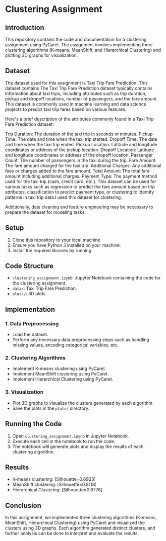 # Clustering Assignment

## Introduction
This repository contains the code and documentation for a clustering assignment using PyCaret. The assignment involves implementing three clustering algorithms (K-means, MeanShift, and Hierarchical Clustering) and plotting 3D graphs for visualization.

## Dataset
The dataset used for this assignment is Taxi Trip Fare Prediction. This dataset contains The Taxi Trip Fare Prediction dataset typically contains information about taxi trips, including attributes such as trip duration, pickup and dropoff locations, number of passengers, and the fare amount. This dataset is commonly used in machine learning and data science projects to predict taxi trip fares based on various features.

Here's a brief description of the attributes commonly found in a Taxi Trip Fare Prediction dataset:

Trip Duration: The duration of the taxi trip in seconds or minutes.
Pickup Time: The date and time when the taxi trip started.
Dropoff Time: The date and time when the taxi trip ended.
Pickup Location: Latitude and longitude coordinates or address of the pickup location.
Dropoff Location: Latitude and longitude coordinates or address of the dropoff location.
Passenger Count: The number of passengers in the taxi during the trip.
Fare Amount: The fare amount charged for the taxi trip.
Additional Charges: Any additional fees or charges added to the fare amount.
Total Amount: The total fare amount including additional charges.
Payment Type: The payment method used for the taxi trip (cash, credit card, etc.).
This dataset can be used for various tasks such as regression to predict the fare amount based on trip attributes, classification to predict payment type, or clustering to identify patterns in taxi trip data.I used this dataset for clustering.

 Additionally, data cleaning and feature engineering may be necessary to prepare the dataset for modeling tasks.
## Setup
1. Clone this repository to your local machine.
2. Ensure you have Python 3 installed on your machine.
3. Install the required libraries by running:

## Code Structure
- `clustering_assignment.ipynb`: Jupyter Notebook containing the code for the clustering assignment.
- `data/`: Taxi Trip Fare Prediction.
- `plots/`: 3D plots.

## Implementation
### 1. Data Preprocessing
- Load the dataset.
- Perform any necessary data preprocessing steps such as handling missing values, encoding categorical variables, etc.

### 2. Clustering Algorithms
- Implement K-means clustering using PyCaret.
- Implement MeanShift clustering using PyCaret.
- Implement Hierarchical Clustering using PyCaret.

### 3. Visualization
- Plot 3D graphs to visualize the clusters generated by each algorithm.
- Save the plots in the `plots/` directory.

## Running the Code
1. Open `clustering_assignment.ipynb` in Jupyter Notebook.
2. Execute each cell in the notebook to run the code.
3. The notebook will generate plots and display the results of each clustering algorithm.

## Results
- K-means clustering: [Silhouette=0.6923]
- MeanShift clustering: [Silhouette=0.8118]
- Hierarchical Clustering: [Silhouette=0.6776]

## Conclusion
In this assignment, we implemented three clustering algorithms (K-means, MeanShift, Hierarchical Clustering) using PyCaret and visualized the clusters using 3D graphs. Each algorithm generated distinct clusters, and further analysis can be done to interpret and evaluate the results.



